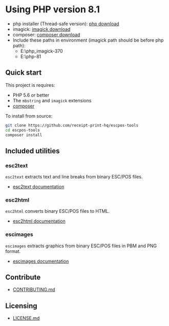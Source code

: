 
# Using PHP version 8.1
- php installer (Thread-safe version): [php download](https://windows.php.net/download/#php-8.1)
- imagick: [imagick download](https://windows.php.net/downloads/pecl/releases/imagick/3.7.0/)
- composer: [composer download](https://getcomposer.org/)
- Include these paths in environment (imagick path should be before php path):
  - E:\php_imagick-370
  - E:\php-81

## Quick start

This project is requires:

- PHP 5.6 or better
- The `mbstring` and `imagick` extensions
- [composer](https://getcomposer.org/)

To install from source:

```bash
git clone https://github.com/receipt-print-hq/escpos-tools
cd escpos-tools
composer install
```

## Included utilities

### esc2text

`esc2text` extracts text and line breaks from binary ESC/POS files.

- [esc2text documentation](doc/esc2text.md)

### esc2html

`esc2html` converts binary ESC/POS files to HTML.

- [esc2html documentation](doc/esc2html.md)

### escimages

`escimages` extracts graphics from binary ESC/POS files in PBM and PNG format.

- [escimages documentation](doc/escimages.md)

## Contribute

- [CONTRIBUTING.md](CONTRIBUTING.md)

## Licensing

- [LICENSE.md](LICENSE.md)
